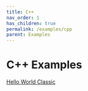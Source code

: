 ```yaml
---
title: C++
nav_order: 1
has_children: true
permalink: /examples/cpp
parent: Examples
---
```



# C++ Examples

[Hello World Classic]({{site.url}}{{site.baseurl}}/Examples/cpp/HelloWorld)
